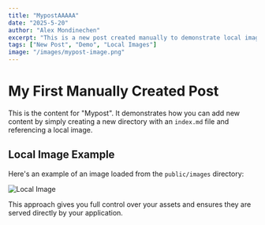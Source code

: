 ```yaml
---
title: "MypostAAAAA"
date: "2025-5-20"
author: "Alex Mondinechen"
excerpt: "This is a new post created manually to demonstrate local image hosting."
tags: ["New Post", "Demo", "Local Images"]
image: "/images/mypost-image.png"
---
```


# My First Manually Created Post

This is the content for "Mypost". It demonstrates how you can add new content by simply creating a new directory with an `index.md` file and referencing a local image.

## Local Image Example

Here's an example of an image loaded from the `public/images` directory:

![Local Image](/images/mypost-image.png)

This approach gives you full control over your assets and ensures they are served directly by your application.
